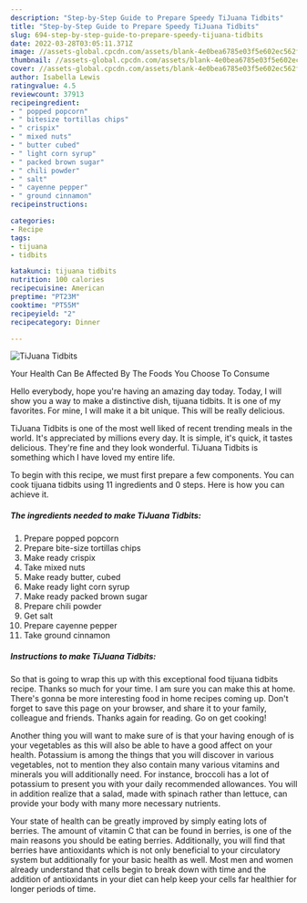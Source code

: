 ```yaml
---
description: "Step-by-Step Guide to Prepare Speedy TiJuana Tidbits"
title: "Step-by-Step Guide to Prepare Speedy TiJuana Tidbits"
slug: 694-step-by-step-guide-to-prepare-speedy-tijuana-tidbits
date: 2022-03-28T03:05:11.371Z
image: //assets-global.cpcdn.com/assets/blank-4e0bea6785e03f5e602ec562f230caae08da540cada707380b4fe1bbebba43da.png
thumbnail: //assets-global.cpcdn.com/assets/blank-4e0bea6785e03f5e602ec562f230caae08da540cada707380b4fe1bbebba43da.png
cover: //assets-global.cpcdn.com/assets/blank-4e0bea6785e03f5e602ec562f230caae08da540cada707380b4fe1bbebba43da.png
author: Isabella Lewis
ratingvalue: 4.5
reviewcount: 37913
recipeingredient:
- " popped popcorn"
- " bitesize tortillas chips"
- " crispix"
- " mixed nuts"
- " butter cubed"
- " light corn syrup"
- " packed brown sugar"
- " chili powder"
- " salt"
- " cayenne pepper"
- " ground cinnamon"
recipeinstructions:

categories:
- Recipe
tags:
- tijuana
- tidbits

katakunci: tijuana tidbits 
nutrition: 100 calories
recipecuisine: American
preptime: "PT23M"
cooktime: "PT55M"
recipeyield: "2"
recipecategory: Dinner

---
```



![TiJuana Tidbits](//assets-global.cpcdn.com/assets/blank-4e0bea6785e03f5e602ec562f230caae08da540cada707380b4fe1bbebba43da.png)

Your Health Can Be Affected By The Foods You Choose To Consume

Hello everybody, hope you're having an amazing day today. Today, I will show you a way to make a distinctive dish, tijuana tidbits. It is one of my favorites. For mine, I will make it a bit unique. This will be really delicious.



TiJuana Tidbits is one of the most well liked of recent trending meals in the world. It's appreciated by millions every day. It is simple, it's quick, it tastes delicious. They're fine and they look wonderful. TiJuana Tidbits is something which I have loved my entire life.


To begin with this recipe, we must first prepare a few components. You can cook tijuana tidbits using 11 ingredients and 0 steps. Here is how you can achieve it.

<!--inarticleads1-->

##### The ingredients needed to make TiJuana Tidbits:

1. Prepare  popped popcorn
1. Prepare  bite-size tortillas chips
1. Make ready  crispix
1. Take  mixed nuts
1. Make ready  butter, cubed
1. Make ready  light corn syrup
1. Make ready  packed brown sugar
1. Prepare  chili powder
1. Get  salt
1. Prepare  cayenne pepper
1. Take  ground cinnamon




<!--inarticleads2-->

##### Instructions to make TiJuana Tidbits:





So that is going to wrap this up with this exceptional food tijuana tidbits recipe. Thanks so much for your time. I am sure you can make this at home. There's gonna be more interesting food in home recipes coming up. Don't forget to save this page on your browser, and share it to your family, colleague and friends. Thanks again for reading. Go on get cooking!

Another thing you will want to make sure of is that your having enough of is your vegetables as this will also be able to have a good affect on your health. Potassium is among the things that you will discover in various vegetables, not to mention they also contain many various vitamins and minerals you will additionally need. For instance, broccoli has a lot of potassium to present you with your daily recommended allowances. You will in addition realize that a salad, made with spinach rather than lettuce, can provide your body with many more necessary nutrients.

Your state of health can be greatly improved by simply eating lots of berries. The amount of vitamin C that can be found in berries, is one of the main reasons you should be eating berries. Additionally, you will find that berries have antioxidants which is not only beneficial to your circulatory system but additionally for your basic health as well. Most men and women already understand that cells begin to break down with time and the addition of antioxidants in your diet can help keep your cells far healthier for longer periods of time.
